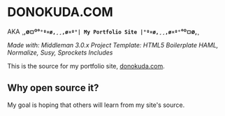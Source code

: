 DONOKUDA.COM
============

AKA
**¸,ø¤º°`°º¤ø,¸¸,ø¤º°| My Portfolio Site |°º¤ø,¸¸,ø¤º°`°º¤ø,¸**

*Made with: Middleman 3.0.x Project Template: HTML5 Boilerplate HAML, Normalize, Susy, Sprockets Includes*

This is the source for my portfolio site,
[donokuda.com](http://www.donokuda.com "donokuda.com").

Why open source it?
-------------------

My goal is hoping that others will learn from my site's source.
